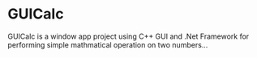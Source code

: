 # GUICalc
GUICalc is a window app project using C++ GUI and .Net Framework for performing simple mathmatical operation on two numbers...
